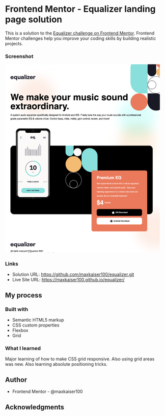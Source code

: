 # Frontend Mentor - Equalizer landing page solution

This is a solution to the [Equalizer challenge on Frontend Mentor](https://www.frontendmentor.io/challenges/order-summary-component-QlPmajDUj). Frontend Mentor challenges help you improve your coding skills by building realistic projects. 




### Screenshot

![](./assets/desktop.png)

### Links

- Solution URL: https://github.com/maxkaiser100/equalizer.git
- Live Site URL: https://maxkaiser100.github.io/equalizer/

## My process

### Built with

- Semantic HTML5 markup
- CSS custom properties
- Flexbox
- Grid


### What I learned

Major learning of how to make CSS grid responsive. Also using grid areas was new.
Also learning absolute positioning tricks.


## Author

- Frontend Mentor - @maxkaiser100



## Acknowledgments

